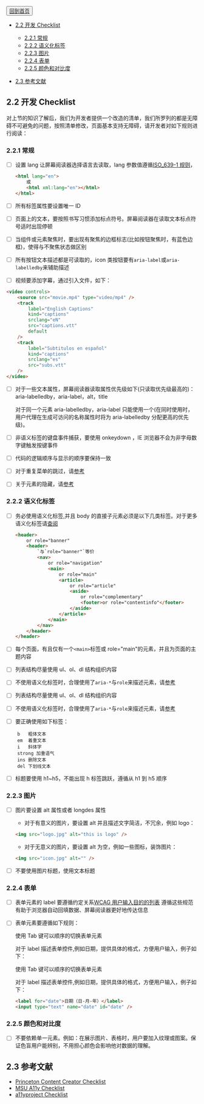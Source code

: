 <button>[回到首页](../index.md)</button>

<!-- TOC -->

-   [2.2 开发 Checklist](#2.2-开发-Checklist)

    -   [2.2.1 常规](#1)
    -   [2.2.2 语义化标签](#2.2.2-语义化标签)
    -   [2.2.3 图片](#2.2.3-图片)
    -   [2.2.4 表单](#2.2.4-表单)
    -   [2.2.5 颜色和对比度](#2.2.5-颜色和对比度)

-   [2.3 参考文献](#2.3-参考文献)

## 2.2 开发 Checklist

对上节的知识了解后，我们为开发者提供一个改造的清单，我们所罗列的都是无障碍不可避免的问题，按照清单修改，页面基本支持无障碍，请开发者对如下规则进行阅读：

### 2.2.1 常规 <a id="1"></a>

-   [ ] 设置 lang 让屏幕阅读器选择语言去读取，lang 参数值遵循[ISO_639-1 规则](https://zh.wikipedia.org/wiki/ISO_639-1)，

    ```html
    <html lang="en">
        或
        <html xml:lang="en"></html>
    </html>
    ```

-   [ ] 所有标签属性要设置唯一 ID

-   [ ] 页面上的文本，要按照书写习惯添加标点符号。屏幕阅读器在读取文本标点符号适时出现停顿

-   [ ] 当组件或元素聚焦时，要出现有聚焦的边框标志(比如按钮聚焦时，有蓝色边框)，使得与不聚焦状态做区别

-   [ ] 所有按钮文本描述都是可读取的，icon 类按钮要有`aria-label`或`aria-labelledby`来辅助描述

-   [ ] 视频要添加字幕，通过引入文件，如下：

```html
<video controls>
    <source src="movie.mp4" type="video/mp4" />
    <track
        label="English Captions"
        kind="captions"
        srclang="eN"
        src="captions.vtt"
        default
    />
    <track
        label="Subtitulos en español"
        kind="captions"
        srclang="es"
        src="subs.vtt"
    />
</video>
```

-   [ ] 对于一些文本属性，屏幕阅读器读取属性优先级如下(只读取优先级最高的)：aria-labelledby，aria-label，alt，title

    对于同一个元素 aria-labelledby，aria-label 只能使用一个(在同时使用时，用户代理在生成可访问的名称属性时将为 aria-labelledby 分配更高的优先级)。

-   [ ] 非语义标签的键盘事件捕获，要使用 onkeydown ，IE 浏览器不会为非字母数字键触发按键事件

-   [ ] 代码的逻辑顺序与显示的顺序要保持一致

-   [ ] 对于重复菜单的跳过，请[参考](../content-creation-link/page1.md)

-   [ ] 关于元素的隐藏，请[参考](../content-creation-link/page2.md)

### 2.2.2 语义化标签

-   [ ] 务必使用语义化标签,并且 body 的直接子元素必须是以下几类标签。对于更多语义化标签请[查阅](https://developer.mozilla.org/en-US/docs/Web/HTML/Element)

    ```html
    <header>
        or role="banner"
        <header>
            `与`role="banner"`等价
            <nav>
                or role="navigation"
                <main>
                    or role="main"
                    <article>
                        or role="article"
                        <aside>
                            or role="complementary"
                            <footer>or role="contentinfo"</footer>
                        </aside>
                    </article>
                </main>
            </nav>
        </header>
    </header>
    ```

-   [ ] 每个页面，有且仅有一个`<main>`标签或 role="main"的元素，并且为页面的主题内容

-   [ ] 列表结构尽量使用 ul、ol、dl 结构组织内容

-   [ ] 不使用语义化标签时，合理使用了`aria-*`与`role`来描述元素，请[参考](../part1/WAI-ARIA.md)

-   [ ] 列表结构尽量使用 ul、ol、dl 结构组织内容

-   [ ] 不使用语义化标签时，合理使用了`aria-*`与`role`来描述元素，请[参考](../part1/WAI-ARIA.md)

-   [ ] 要正确使用如下标签：

```
    b	粗体文本
    em	着重文本
    i	斜体字
    strong 加重语气
    ins	删除文本
    del	下划线文本
```

-   [ ] 标题要使用 h1~h5，不能出现 h 标签跳跃，遵循从 h1 到 h5 顺序

### 2.2.3 图片

-   [ ] 图片要设置 alt 属性或者 longdes 属性

    -   对于有意义的图片，要设置 alt 并且描述文字简洁，不冗余，例如 logo：

    ```html
    <img src="logo.jpg" alt="this is logo" />
    ```

    -   对于无意义的图片，要设置 alt 为空，例如一些图标，装饰图片：

    ```html
    <img src="icon.jpg" alt="" />
    ```

-   [ ] 不要使用图片标题，使用文本标题

### 2.2.4 表单

-   [ ] 表单元素的 label 要遵循约定关系[WCAG 用户输入目的的列表](https://w3c.github.io/WCAG21-zh/index.html#input-purposes)
        遵循这些规范有助于浏览器自动回填数据、屏幕阅读器更好地传达信息

-   [ ] 表单元素要遵循如下规则：

    使用 Tab 键可以顺序的切换表单元素

    对于 label 描述表单控件,例如日期，提供具体的格式，方便用户输入，例子如下：

    使用 Tab 键可以顺序的切换表单元素

    对于 label 描述表单控件,例如日期，提供具体的格式，方便用户输入，例子如下：

    ```html
    <label for="date">日期（日-月-年）</label>
    <input type="text" name="date" id="date" />
    ```

### 2.2.5 颜色和对比度

-   [ ] 不要依赖单一元素。例如：在展示图片、表格时，用户要加入纹理或图案。保证色盲用户能辨别，不用担心颜色会影响他对数据的理解。

## 2.3 参考文献

-   [Princeton Content Creator Checklist](https://ux.princeton.edu/accessibility/accessibility-checklist)
-   [MSU A11y Checklist](https://webaccess.msu.edu/Help_and_Resources/checklist.html)
-   [a11yproject Checklist](https://a11yproject.com/)
